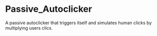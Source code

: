 # Passive_Autoclicker
A passive autoclicker that triggers itself and simulates human clicks by multiplying users clics.
